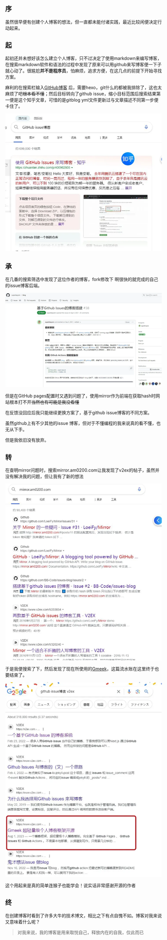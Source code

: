 
## 序

虽然很早便有创建个人博客的想法，但一直都未能付诸实践，最近比较闲便决定行动起来。

## 起

起初还并未想好该怎么建立个人博客，只不过决定了使用markdown来编写博客，在搜索markdown软件和语法的过程中发现了原来可以用github来写博客便一下子就心动了。很尴尬**并不是程序员**，怕麻烦，追求方便，在这几点的前提下开始寻找方案。

麻利的在搜索栏输入<u>GitHub博客</u> 后，需要hexo，git什么的都被我排除了，这也太麻烦了吧~~根本看不懂~~；然后目标转向了github issue，缩小目标范围后搜索结果第一便是这个知乎文章，可惜的是gitblog yml文件更新过与文章描述不同第一步便卡住了。

![](https://github.com/zqisme/picx-images-hosting/raw/master/20230927/2023-09-27-11.50.36-cn.bing.com-372e1f92bc9a.5so164lcxqw0.webp)  



## 承

在几番的搜索筛选中发现了这位作者的博客，fork修改下 啊很快的就完成的自己的issue博客后端。

![](https://github.com/zqisme/picx-images-hosting/raw/master/20230927/2023-09-27-12.00.56-github.com-a81bb96db9de.262a02yo52xs.webp)

但是在GitHub pages配置时又遇到问题了，使用mirror作为前端在获取hash时网站根本打不开~~当然也有可能是我没看懂~~

在反馈没回应后我只能继续更换方案了，基于github issue博客的不同方案。

虽然github上有不少其他的issue 博客，但对于不懂编程的我来说真的看不懂，也无从下手。

但是我依旧没有放弃。   



## 转

在查明mirror问题时，搜索mirror.am0200.com让我发现了v2ex的帖子，虽然并没有解决我的问题，但让我有了新的想法

![](https://github.com/zqisme/picx-images-hosting/raw/master/20230927/2023-09-27-12.17.49-www.bing.com-d6a72f9ea506.1umzrtva6nsw.webp)  



于是我便搜索了下，然后发现了现在所使用的[Gmeek](https://github.com/Meekdai/Gmeek)，这篇流水账在这里终于也要结束了。

![](https://github.com/zqisme/picx-images-hosting/raw/master/20230927/2023-09-27-12.20.33-www.google.com.hk-77328bf1f1d2.le79yyo5cn4.webp)  



这个用起来是真的简单连猴子也能学会！说实话非常感谢开源的作者



## 终

在创建博客时看到了许多大牛的技术博文，相比之下有点自愧不如。博客对我来说又意味着什么呢？

> 对我来说，我的博客是用来取悦自己，释放内在的自我，仅此而已
